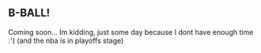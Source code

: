## B-BALL!

Coming soon... Im kidding, just some day because I dont have enough time :'( (and the nba is in playoffs stage) 
